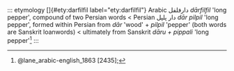 ::: etymology
[]{#ety:darfilfil label="ety:darfilfil"} Arabic دارفلفل *dārfilfil*
'long pepper', compound of two Persian words \< Persian دار پلپل *dār
pilpil* 'long pepper', formed within Persian from *dār* 'wood' +
*pilpil* 'pepper' (both words are Sanskrit loanwords) \< ultimately from
Sanskrit *dāru + pippali* 'long pepper'[^1]
:::

[^1]: @lane_arabic-english_1863 [2435];
